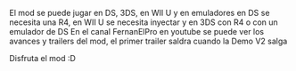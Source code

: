 El mod se puede jugar en DS, 3DS, en WII U y en emuladores en DS se necesita una R4, en WII U se necesita inyectar y en 3DS con R4 o con un emulador de DS En el canal FernanElPro en youtube se puede ver los avances y trailers del mod, el primer trailer saldra cuando la Demo V2 salga

Disfruta el mod :D
 
